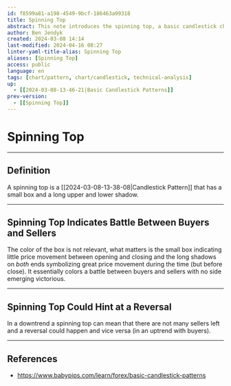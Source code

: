 ```yaml
---
id: f8599a81-a198-4549-9bcf-186463a99318
title: Spinning Top
abstract: This note introduces the spinning top, a basic candlestick chart pattern that has small box and a long upper and lower shadow, visualising a battle between buyers and sellers which could possibly mean a trend reverseal.
author: Ben Jendyk
created: 2024-03-08 14:14
last-modified: 2024-04-16 08:27
linter-yaml-title-alias: Spinning Top
aliases: [Spinning Top]
access: public
language: en
tags: [chart/pattern, chart/candlestick, technical-analysis]
up:
  - [[2024-03-08-13-46-21|Basic Candlestick Patterns]]
prev-version:
  - [[Spinning Top]]
---
```


# Spinning Top

--- 

## Definition

A spinning top is a [[2024-03-08-13-38-08|Candlestick Pattern]] that has a small box and a long upper and lower shadow.

--- 

## Spinning Top Indicates Battle Between Buyers and Sellers

The color of the box is not relevant, what matters is the small box indicating little price movement between opening and closing and the long shadows on *both* ends symbolizing great price movement during the time (but before close). It essentially colors a battle between buyers and sellers with no side emerging victorious.

--- 

## Spinning Top Could Hint at a Reversal

In a downtrend a spinning top can mean that there are not many sellers left and a reversal could happen and vice versa (in an uptrend with buyers).

--- 

## References

- <https://www.babypips.com/learn/forex/basic-candlestick-patterns>
